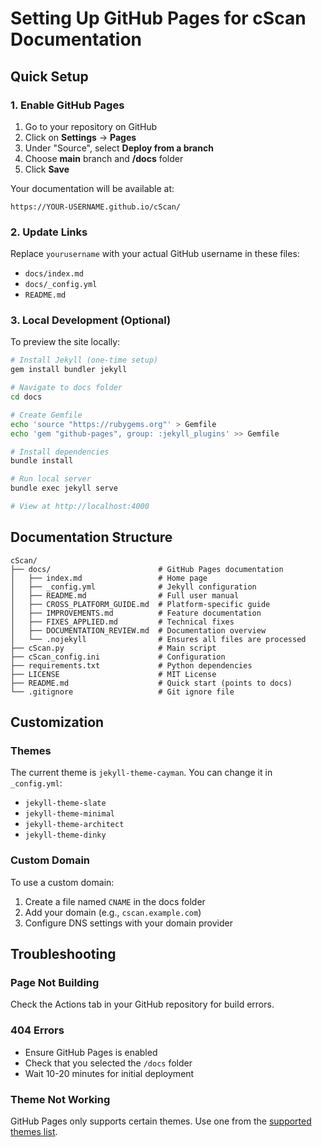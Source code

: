 # Setting Up GitHub Pages for cScan Documentation

## Quick Setup

### 1. Enable GitHub Pages

1. Go to your repository on GitHub
2. Click on **Settings** → **Pages**
3. Under "Source", select **Deploy from a branch**
4. Choose **main** branch and **/docs** folder
5. Click **Save**

Your documentation will be available at:
```
https://YOUR-USERNAME.github.io/cScan/
```

### 2. Update Links

Replace `yourusername` with your actual GitHub username in these files:
- `docs/index.md`
- `docs/_config.yml`
- `README.md`

### 3. Local Development (Optional)

To preview the site locally:

```bash
# Install Jekyll (one-time setup)
gem install bundler jekyll

# Navigate to docs folder
cd docs

# Create Gemfile
echo 'source "https://rubygems.org"' > Gemfile
echo 'gem "github-pages", group: :jekyll_plugins' >> Gemfile

# Install dependencies
bundle install

# Run local server
bundle exec jekyll serve

# View at http://localhost:4000
```

## Documentation Structure

```
cScan/
├── docs/                        # GitHub Pages documentation
│   ├── index.md                 # Home page
│   ├── _config.yml              # Jekyll configuration
│   ├── README.md                # Full user manual
│   ├── CROSS_PLATFORM_GUIDE.md  # Platform-specific guide
│   ├── IMPROVEMENTS.md          # Feature documentation
│   ├── FIXES_APPLIED.md         # Technical fixes
│   ├── DOCUMENTATION_REVIEW.md  # Documentation overview
│   └── .nojekyll                # Ensures all files are processed
├── cScan.py                     # Main script
├── cScan_config.ini             # Configuration
├── requirements.txt             # Python dependencies
├── LICENSE                      # MIT License
├── README.md                    # Quick start (points to docs)
└── .gitignore                   # Git ignore file
```

## Customization

### Themes

The current theme is `jekyll-theme-cayman`. You can change it in `_config.yml`:
- `jekyll-theme-slate`
- `jekyll-theme-minimal`
- `jekyll-theme-architect`
- `jekyll-theme-dinky`

### Custom Domain

To use a custom domain:
1. Create a file named `CNAME` in the docs folder
2. Add your domain (e.g., `cscan.example.com`)
3. Configure DNS settings with your domain provider

## Troubleshooting

### Page Not Building

Check the Actions tab in your GitHub repository for build errors.

### 404 Errors

- Ensure GitHub Pages is enabled
- Check that you selected the `/docs` folder
- Wait 10-20 minutes for initial deployment

### Theme Not Working

GitHub Pages only supports certain themes. Use one from the [supported themes list](https://pages.github.com/themes/). 